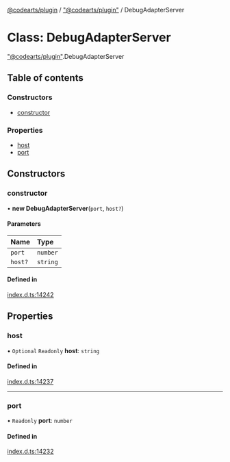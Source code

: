 [@codearts/plugin](../README.md) / ["@codearts/plugin"](../modules/_codearts_plugin_.md) / DebugAdapterServer

# Class: DebugAdapterServer

["@codearts/plugin"](../modules/_codearts_plugin_.md).DebugAdapterServer

## Table of contents

### Constructors

- [constructor](codearts_plugin_.DebugAdapterServer.md#constructor)

### Properties

- [host](codearts_plugin_.DebugAdapterServer.md#host)
- [port](codearts_plugin_.DebugAdapterServer.md#port)

## Constructors

### constructor

• **new DebugAdapterServer**(`port`, `host?`)

#### Parameters

| Name | Type |
| :------ | :------ |
| `port` | `number` |
| `host?` | `string` |

#### Defined in

[index.d.ts:14242](https://github.com/huaweicloud/cloudide-plugin-api/blob/a4193a8/index.d.ts#L14242)

## Properties

### host

• `Optional` `Readonly` **host**: `string`

#### Defined in

[index.d.ts:14237](https://github.com/huaweicloud/cloudide-plugin-api/blob/a4193a8/index.d.ts#L14237)

___

### port

• `Readonly` **port**: `number`

#### Defined in

[index.d.ts:14232](https://github.com/huaweicloud/cloudide-plugin-api/blob/a4193a8/index.d.ts#L14232)
